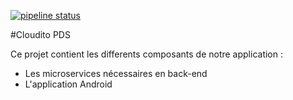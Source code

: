 [![pipeline status](http://cloudito.gitlab.com/cloudito/cloudito/badges/master/pipeline.svg)](http://cloudito.gitlab.com/cloudito/cloudito/commits/master)

#Cloudito PDS

Ce projet contient les differents composants de notre application :
- Les microservices nécessaires en back-end
- L'application Android 